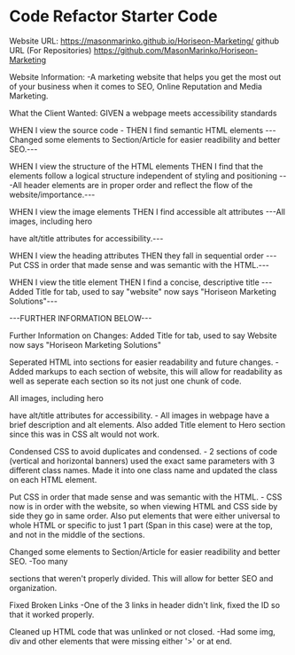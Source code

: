 # Code Refactor Starter Code
Website URL: https://masonmarinko.github.io/Horiseon-Marketing/
github URL (For Repositories) https://github.com/MasonMarinko/Horiseon-Marketing

Website Information:
    -A marketing website that helps you get the most out of your business when it comes to SEO, Online Reputation and Media Marketing.


What the Client Wanted:
GIVEN a webpage meets accessibility standards

WHEN I view the source code - 
THEN I find semantic HTML elements
---Changed some elements to Section/Article for easier readibility and better SEO.---

WHEN I view the structure of the HTML elements
THEN I find that the elements follow a logical structure independent of styling and positioning
---All header elements are in proper order and reflect the flow of the website/importance.---

WHEN I view the image elements
THEN I find accessible alt attributes
---All images, including hero <div> have alt/title attributes for accessibility.---

WHEN I view the heading attributes
THEN they fall in sequential order
---Put CSS in order that made sense and was semantic with the HTML.---

WHEN I view the title element
THEN I find a concise, descriptive title
---Added Title for tab, used to say "website" now says "Horiseon Marketing Solutions"---


---FURTHER INFORMATION BELOW---



Further Information on Changes:
Added Title for tab, used to say Website now says "Horiseon Marketing Solutions" 

Seperated HTML into sections for easier readability and future changes.
    -Added markups to each section of website, this will allow for readability as well as seperate each section so its not just one chunk of code.

All images, including hero <div> have alt/title attributes for accessibility.
    - All images in webpage have a brief description and alt elements. Also added Title element to Hero section since this was in CSS alt would not work.

Condensed CSS to avoid duplicates and condensed.
    - 2 sections of code (vertical and horizontal banners) used the exact same parameters with 3 different class names. Made it into one class name and updated the class on each HTML element.


Put CSS in order that made sense and was semantic with the HTML.
    - CSS now is in order with the website, so when viewing HTML and CSS side by side they go in same order. Also put elements that were either universal to whole HTML or specific to just 1 part (Span in this case) were at the top, and not in the middle of the sections.

Changed some elements to Section/Article for easier readibility and better SEO.
    -Too many <div> sections that weren't properly divided. This will allow for better SEO and organization.


Fixed Broken Links
    -One of the 3 links in header didn't link, fixed the ID so that it worked properly.

Cleaned up HTML code that was unlinked or not closed.
    -Had some img, div and other elements that were missing either '>' or </item> at end.